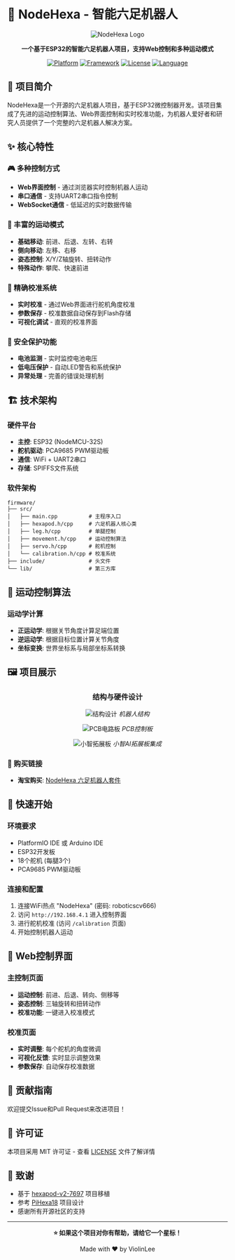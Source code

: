 # 🤖 NodeHexa - 智能六足机器人

<div align="center">

![NodeHexa Logo](resource/frontal.jpg)

**一个基于ESP32的智能六足机器人项目，支持Web控制和多种运动模式**

[![Platform](https://img.shields.io/badge/Platform-ESP32-blue.svg)](https://www.espressif.com/en/products/socs/esp32)
[![Framework](https://img.shields.io/badge/Framework-Arduino-green.svg)](https://www.arduino.cc/)
[![License](https://img.shields.io/badge/License-MIT-yellow.svg)](LICENSE)
[![Language](https://img.shields.io/badge/Language-C%2B%2B-orange.svg)](https://isocpp.org/)

</div>

## 📖 项目简介

NodeHexa是一个开源的六足机器人项目，基于ESP32微控制器开发。该项目集成了先进的运动控制算法、Web界面控制和实时校准功能，为机器人爱好者和研究人员提供了一个完整的六足机器人解决方案。

## ✨ 核心特性

### 🎮 多种控制方式
- **Web界面控制** - 通过浏览器实时控制机器人运动
- **串口通信** - 支持UART2串口指令控制
- **WebSocket通信** - 低延迟的实时数据传输

### 🚀 丰富的运动模式
- **基础移动**: 前进、后退、左转、右转
- **侧向移动**: 左移、右移
- **姿态控制**: X/Y/Z轴旋转、扭转动作
- **特殊动作**: 攀爬、快速前进

### 🔧 精确校准系统
- **实时校准** - 通过Web界面进行舵机角度校准
- **参数保存** - 校准数据自动保存到Flash存储
- **可视化调试** - 直观的校准界面

### 🔋 安全保护功能
- **电池监测** - 实时监控电池电压
- **低电压保护** - 自动LED警告和系统保护
- **异常处理** - 完善的错误处理机制

## 🏗️ 技术架构

### 硬件平台
- **主控**: ESP32 (NodeMCU-32S)
- **舵机驱动**: PCA9685 PWM驱动板
- **通信**: WiFi + UART2串口
- **存储**: SPIFFS文件系统

### 软件架构
```
firmware/
├── src/
│   ├── main.cpp          # 主程序入口
│   ├── hexapod.h/cpp     # 六足机器人核心类
│   ├── leg.h/cpp         # 单腿控制
│   ├── movement.h/cpp    # 运动控制算法
│   ├── servo.h/cpp       # 舵机控制
│   └── calibration.h/cpp # 校准系统
├── include/              # 头文件
└── lib/                  # 第三方库
```

## 🎯 运动控制算法

### 运动学计算
- **正运动学**: 根据关节角度计算足端位置
- **逆运动学**: 根据目标位置计算关节角度
- **坐标变换**: 世界坐标系与局部坐标系转换

## 🖼️ 项目展示

<div align="center">

### 结构与硬件设计
![结构设计](resource/45deg.jpg)
*机器人结构*

![PCB电路板](resource/pcb-board.jpg)
*PCB控制板*

![小智拓展板](resource/xiaozhi.jpg)
*小智AI拓展板集成*

</div>

### 🛒 购买链接
- **淘宝购买**: [NodeHexa 六足机器人套件](https://item.taobao.com/item.htm?ft=t&id=810056770425)

## 🚀 快速开始

### 环境要求
- PlatformIO IDE 或 Arduino IDE
- ESP32开发板
- 18个舵机 (每腿3个)
- PCA9685 PWM驱动板

### 连接和配置
1. 连接WiFi热点 "NodeHexa" (密码: roboticscv666)
2. 访问 `http://192.168.4.1` 进入控制界面
3. 进行舵机校准 (访问 `/calibration` 页面)
4. 开始控制机器人运动

## 📱 Web控制界面

### 主控制页面
- **运动控制**: 前进、后退、转向、侧移等
- **姿态控制**: 三轴旋转和扭转动作
- **校准功能**: 一键进入校准模式

### 校准页面
- **实时调整**: 每个舵机的角度微调
- **可视化反馈**: 实时显示调整效果
- **参数保存**: 自动保存校准数据


## 🤝 贡献指南

欢迎提交Issue和Pull Request来改进项目！

## 📄 许可证

本项目采用 MIT 许可证 - 查看 [LICENSE](LICENSE) 文件了解详情

## 🙏 致谢

- 基于 [hexapod-v2-7697](https://github.com/SmallpTsai/hexapod-v2-7697) 项目移植
- 参考 [PiHexa18](https://github.com/ViolinLee/PiHexa18) 项目设计
- 感谢所有开源社区的支持

---

<div align="center">

**⭐ 如果这个项目对你有帮助，请给它一个星标！**

Made with ❤️ by ViolinLee

</div>
